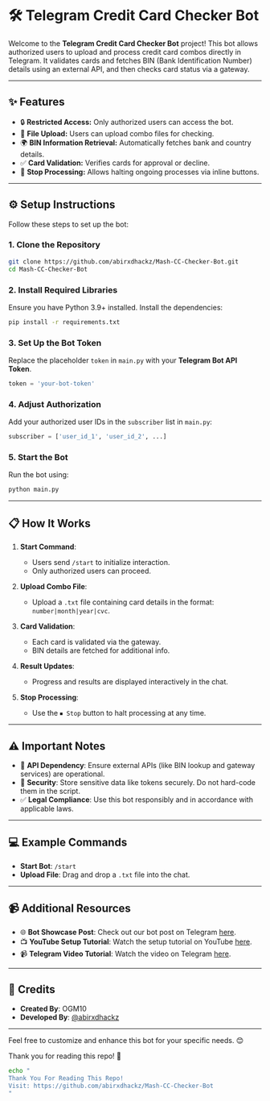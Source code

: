 # 🛠️ Telegram Credit Card Checker Bot

Welcome to the **Telegram Credit Card Checker Bot** project! This bot allows authorized users to upload and process credit card combos directly in Telegram. It validates cards and fetches BIN (Bank Identification Number) details using an external API, and then checks card status via a gateway.

---

## ✨ Features

- 🔒 **Restricted Access:** Only authorized users can access the bot.
- 📄 **File Upload:** Users can upload combo files for checking.
- 🌍 **BIN Information Retrieval:** Automatically fetches bank and country details.
- ✅ **Card Validation:** Verifies cards for approval or decline.
- 🛑 **Stop Processing:** Allows halting ongoing processes via inline buttons.

---

## ⚙️ Setup Instructions

Follow these steps to set up the bot:

### 1. Clone the Repository
```bash
git clone https://github.com/abirxdhackz/Mash-CC-Checker-Bot.git
cd Mash-CC-Checker-Bot
```

### 2. Install Required Libraries
Ensure you have Python 3.9+ installed. Install the dependencies:
```bash
pip install -r requirements.txt
```

### 3. Set Up the Bot Token
Replace the placeholder `token` in `main.py` with your **Telegram Bot API Token**.

```python
token = 'your-bot-token'
```

### 4. Adjust Authorization
Add your authorized user IDs in the `subscriber` list in `main.py`:
```python
subscriber = ['user_id_1', 'user_id_2', ...]
```

### 5. Start the Bot
Run the bot using:
```bash
python main.py
```

---

## 📋 How It Works

1. **Start Command**: 
   - Users send `/start` to initialize interaction.
   - Only authorized users can proceed.

2. **Upload Combo File**:
   - Upload a `.txt` file containing card details in the format: `number|month|year|cvc`.

3. **Card Validation**:
   - Each card is validated via the gateway.
   - BIN details are fetched for additional info.

4. **Result Updates**:
   - Progress and results are displayed interactively in the chat.

5. **Stop Processing**:
   - Use the `⏹ Stop` button to halt processing at any time.

---

## ⚠️ Important Notes

- 🚨 **API Dependency**: Ensure external APIs (like BIN lookup and gateway services) are operational.
- 🔐 **Security**: Store sensitive data like tokens securely. Do not hard-code them in the script.
- ✅ **Legal Compliance**: Use this bot responsibly and in accordance with applicable laws.

---

## 💻 Example Commands

- **Start Bot**: `/start`
- **Upload File**: Drag and drop a `.txt` file into the chat.

---

## 📹 Additional Resources

- 🌐 **Bot Showcase Post**: Check out our bot post on Telegram [here](https://t.me/abir_x_official/1321).
- 📺 **YouTube Setup Tutorial**: Watch the setup tutorial on YouTube [here](https://youtu.be/34wdOSPRj74?si=UuIGqIsEcWuvF4Ye).
- 📹 **Telegram Video Tutorial**: Watch the video on Telegram [here](https://t.me/abir_x_official/1321).

---

## 🤝 Credits

- **Created By**: OGM10
- **Developed By**: [@abirxdhackz](https://t.me/abirxdhackz)

---

Feel free to customize and enhance this bot for your specific needs. 😊

Thank you for reading this repo! 🎉

```bash
echo "
Thank You For Reading This Repo!
Visit: https://github.com/abirxdhackz/Mash-CC-Checker-Bot
"
```
```